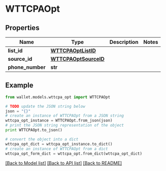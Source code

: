 # WTTCPAOpt


## Properties

Name | Type | Description | Notes
------------ | ------------- | ------------- | -------------
**list_id** | [**WTTCPAOptListID**](WTTCPAOptListID.md) |  | 
**source_id** | [**WTTCPAOptSourceID**](WTTCPAOptSourceID.md) |  | 
**phone_number** | **str** |  | 

## Example

```python
from wallet.models.wttcpa_opt import WTTCPAOpt

# TODO update the JSON string below
json = "{}"
# create an instance of WTTCPAOpt from a JSON string
wttcpa_opt_instance = WTTCPAOpt.from_json(json)
# print the JSON string representation of the object
print WTTCPAOpt.to_json()

# convert the object into a dict
wttcpa_opt_dict = wttcpa_opt_instance.to_dict()
# create an instance of WTTCPAOpt from a dict
wttcpa_opt_form_dict = wttcpa_opt.from_dict(wttcpa_opt_dict)
```
[[Back to Model list]](../README.md#documentation-for-models) [[Back to API list]](../README.md#documentation-for-api-endpoints) [[Back to README]](../README.md)


